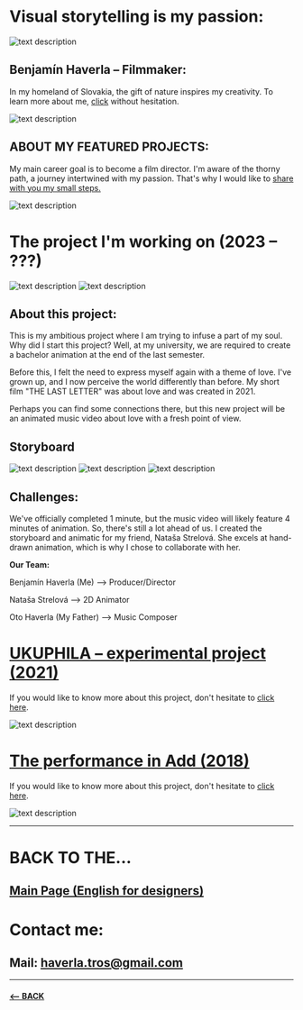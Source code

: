 # Visual storytelling is my passion:

![text description](Images/Profile.png)

## Benjamín Haverla – Filmmaker:

In my homeland of Slovakia, the gift of nature inspires my creativity. To learn more about me, [click](https://github.com/BenjaminHaverla/Main-about-me.git) without hesitation.

![text description](Images/Nature.png)

## ABOUT MY FEATURED PROJECTS:

My main career goal is to become a film director. I'm aware of the thorny path, a journey intertwined with my passion. That's why I would like to [share with you my small steps.](https://github.com/BenjaminHaverla/About-my-featured-projects.git)

![text description](Images/Team.png)

# The project I'm working on (2023 – ???)
![text description](Images/Still_shot_scene1.png)
![text description](Images/Still_shot_scene2.png)

## About this project:

This is my ambitious project where I am trying to infuse a part of my soul. Why did I start this project? Well, at my university, we are required to create a bachelor animation at the end of the last semester.

Before this, I felt the need to express myself again with a theme of love. I've grown up, and I now perceive the world differently than before. My short film "THE LAST LETTER" was about love and was created in 2021.

Perhaps you can find some connections there, but this new project will be an animated music video about love with a fresh point of view.

## Storyboard
![text description](Images/Storyboard_1.png)
![text description](Images/Storyboard_4.png)
![text description](Images/Storyboard_5.png)

## Challenges:
We've officially completed 1 minute, but the music video will likely feature 4 minutes of animation. So, there's still a lot ahead of us. I created the storyboard and animatic for my friend, Nataša Strelová. She excels at hand-drawn animation, which is why I chose to collaborate with her.

**Our Team:**

Benjamín Haverla (Me) –> Producer/Director

Nataša Strelová –> 2D Animator

Oto Haverla (My Father) –> Music Composer

# [UKUPHILA – experimental project (2021)](https://github.com/BenjaminHaverla/UKUPHILA-experimental-project.git)
If you would like to know more about this project, don't hesitate to [click here](https://github.com/BenjaminHaverla/UKUPHILA-experimental-project.git).

![text description](Images/Green_5.jpg)

# [The performance in Add (2018)](https://github.com/BenjaminHaverla/The-performance-in-Add.git)
If you would like to know more about this project, don't hesitate to [click here](https://github.com/BenjaminHaverla/The-performance-in-Add.git).

![text description](Images/Performance_1.png)

-------------------------------------------------------------

# BACK TO THE...
## [Main Page (English for designers)](https://github.com/BenjaminHaverla/English-for-designers.git)
# Contact me:
## **Mail**: haverla.tros@gmail.com

-------------------------------------------------------------

#### [<– BACK](https://github.com/BenjaminHaverla/English-for-designers.git)

